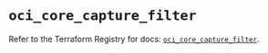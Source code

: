 # `oci_core_capture_filter`

Refer to the Terraform Registry for docs: [`oci_core_capture_filter`](https://registry.terraform.io/providers/oracle/oci/7.19.0/docs/resources/core_capture_filter).
